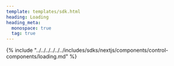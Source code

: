 ```yaml
---
template: templates/sdk.html
heading: Loading
heading_meta:
  monospace: true
  tag: true
---
```

{% include "../../../../../../includes/sdks/nextjs/components/control-components/loading.md" %}
